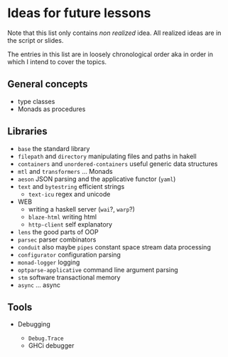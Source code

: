 # Ideas for future lessons

Note that this list only contains *non realized* idea.
All realized ideas are in the script or slides.

The entries in this list are in loosely chronological order aka in order in which I intend to cover the topics.

## General concepts

- type classes
- Monads as procedures

## Libraries

- `base` the standard library
- `filepath` and `directory` manipulating files and paths in hakell
- `containers` and `unordered-containers` useful generic data structures 
- `mtl` and `transformers` ... Monads
- `aeson` JSON parsing and the applicative functor (`yaml`)
- `text` and `bytestring` efficient strings
    - `text-icu` regex and unicode
- WEB
    - writing a haskell server (`wai`?, `warp`?)
    - `blaze-html` writing html
    - `http-client` self explanatory
- `lens` the good parts of OOP
- `parsec` parser combinators
- `conduit` also maybe `pipes` constant space stream data processing
- `configurator` configuration parsing
- `monad-logger` logging
- `optparse-applicative` command line argument parsing
- `stm` software transactional memory
- `async` ... async

## Tools

- Debugging

    - `Debug.Trace`
    - GHCi debugger
